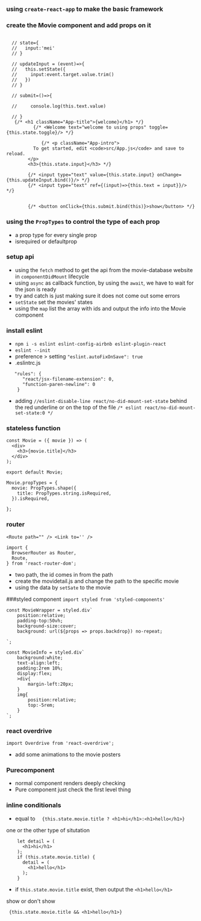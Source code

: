 ### using `create-react-app` to make the basic framework
### create the Movie component and add props on it
```

  // state={
  //   input:'mei'
  // }

  // updateInput = (event)=>{
  //   this.setState({
  //     input:event.target.value.trim()
  //   })
  // }

  // submit=()=>{

  //     console.log(this.text.value)

  // }
   {/* <h1 className="App-title">{welcome}</h1> */}
          {/* <Welcome text="welcome to using props" toggle={this.state.toggle}/> */}

             {/* <p className="App-intro">
          To get started, edit <code>src/App.js</code> and save to reload.
        </p>
        <h3>{this.state.input}</h3> */}

        {/* <input type="text" value={this.state.input} onChange={this.updateInput.bind()}/> */}
        {/* <input type="text" ref={(input)=>{this.text = input}}/> */}


        {/* <button onClick={this.submit.bind(this)}>show</button> */}
```
### using the `PropTypes` to control the type of each prop
* a prop type for every single prop
* isrequired or defaultprop
### setup api
* using the `fetch` method to get the api from the movie-database website in `componentDidMount` lifecycle
* using `async` as callback function, by using the `await`, we have to wait for the json is ready
* try and catch is just making sure it does not come out some errors
* `setState` set the movies' states
* using the `map` list the array with ids and output the info into the Movie component

### install eslint
* `npm i -s eslint eslint-config-airbnb eslint-plugin-react`
* `eslint --init` 
* preference > setting `"eslint.autoFixOnSave": true`
* .eslintrc.js 
```
   "rules": {
      "react/jsx-filename-extension": 0,
      "function-paren-newline": 0
    }
```
* adding `//eslint-disable-line react/no-did-mount-set-state` behind the red underline or on the top of the file `/* eslint react/no-did-mount-set-state:0 */`

### stateless function
```
const Movie = ({ movie }) => (
  <div>
    <h3>{movie.title}</h3>
  </div>
);

export default Movie;

Movie.propTypes = {
  movie: PropTypes.shape({
    title: PropTypes.string.isRequired,
  }).isRequired,

};
```
### router 
`<Route path="" /> <Link to='' />`
```
import {
  BrowserRouter as Router,
  Route,
} from 'react-router-dom';

```
* two path, the id comes in from the path
* create the movidetail.js and change the path to the specific movie
* using the data by `setSate` to the movie

###styled component
`import styled from 'styled-components'`
```
const MovieWrapper = styled.div`
    position:relative;
    padding-top:50vh;
    background-size:cover;
    background: url(${props => props.backdrop}) no-repeat;

`;

const MovieInfo = styled.div`
    background:white;
    text-align:left;
    padding:2rem 10%;
    display:flex;
    >div{
        margin-left:20px;
    }
    img{
        position:relative;
        top:-5rem;
    }
`;
```
### react overdrive
`import Overdrive from 'react-overdrive';`
* add some animations to the movie posters

### Purecomponent
* normal component renders deeply checking 
* Pure component just check the first level thing

### inline conditionals
* equal to `  {this.state.movie.title ? <h1>hi</h1>:<h1>hello</h1>}`

one or the other type of situtation
```
    let detail = (
      <h1>hi</h1>
    );
    if (this.state.movie.title) {
      detail = (
        <h1>hello</h1>
      );
    }

```

* if `this.state.movie.title` exist, then output the `<h1>hello</h1>`

show or don't show 
```
 {this.state.movie.title && <h1>hello</h1>}
 ```

 ###